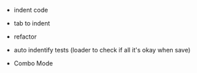 - indent code
- tab to indent

- refactor
- auto indentify tests (loader to check if all it's okay when save)
- Combo Mode
